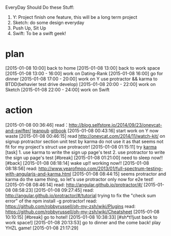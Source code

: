 EveryDay Should Do these Stuff:
1. Y: Project finish one feature, this will be a long term project
2. Sketch: do some design everyday
3. Push Up, Sit Up
4. Swift: To be a swift geek!

# plan
[2015-01-08 10:00] back to home
[2015-01-08 13:00] back to work space
[2015-01-08 13:00 - 16:00] work on Dating-Rank
[2015-01-08 16:00] go for dinner
[2015-01-08 17:00 - 20:00] work on Y
  use protractor && karma to BTDD(behavier test drive develop)
[2015-01-08 20:00 - 22:00] work on Sketch
[2015-01-08 22:00 - 24:00] work on Swift

# action
[2015-01-08 00:36:46] read：http://blog.selfstore.io/2014/09/23/onevcat-and-swifter/
  [leanpub](https://leanpub.com/)
  [gitbook](https://www.gitbook.com/)
[2015-01-08 00:43:16] start work on Y now
  waste [2015-01-08 00:46:15] read http://onevcat.com/2014/11/watch-kit/
  on signup protractor section
    unit test by karma
      do not use it as that seems not fit for my project's struct
    use protracotr! [2015-01-08 01:15:11]
      try [karma](http://karma-runner.github.io/0.12/intro/installation.html)
    [task]
      1. use karma to write the sign up page's test
      2. use protractor to write the sign up page's test
  [#break] [2015-01-08 01:21:00]  need to sleep now!!
  [#back] [2015-01-08 08:18:14] wake up!! working now!!
    [2015-01-08 08:18:56] read: http://www.yearofmoo.com/2013/01/full-spectrum-testing-with-angularjs-and-karma.html [2015-01-08 08:44:15]
    seems protractor and karma do the same thing, so let's use protractor only now for e2e test!
    [2015-01-08 08:46:14] read: http://angular.github.io/protractor/#/ [2015-01-08 08:58:23]
    [2015-01-08 09:27:45] read: http://angular.github.io/protractor/#/tutorial
      trying to fix the "check sum error" of the npm install -g protractor!
      read: https://github.com/robbyrussell/oh-my-zsh/wiki/Plugins
      read: https://github.com/robbyrussell/oh-my-zsh/wiki/Cheatsheet [2015-01-08 10:10:15]
      [#break] go to hotel! [2015-01-08 10:38:33]
      [#sh*t!!just back to work space!] [2015-01-08 20:13:53]
      go to dinner and the come back! play YHZL game! [2015-01-08 21:17:29]

